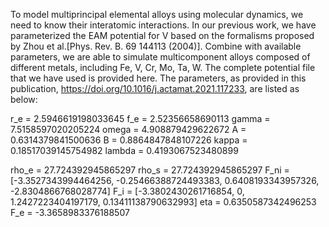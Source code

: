 To model multiprincipal elemental alloys using molecular dynamics, we need to know their interatomic interactions. In our previous work, we have parameterized the EAM potential for V based on the formalisms proposed by Zhou et al.[Phys. Rev. B. 69 144113 (2004)]. Combine with available parameters, we are able to simulate multicomponent alloys composed of different metals, including Fe, V, Cr, Mo, Ta, W. The complete potential file that we have used is provided here. The parameters, as provided in this publication, https://doi.org/10.1016/j.actamat.2021.117233, are listed as below:

  r_e     = 2.5946619198033645
  f_e    = 2.52356658690113 
  gamma  = 7.5158597020205224 
  omega  = 4.908879429622672 
  A      = 0.6314379841500636 
  B      = 0.8864847848107226 
  kappa  = 0.18517039145754982 
  lambda = 0.4193067523480899 
  
  rho_e  =  27.724392945865297 
  rho_s  =  27.724392945865297 
  F_ni   = [-3.3527343994464256, -0.25466388724493383, 0.6408193343957326, -2.8304866768028774] 
  F_i    = [-3.3802430261716854, 0, 1.2427223404197179, 0.13411138790632993] 
  eta     = 0.6350587342496253 
  F_e    = -3.3658983376188507 
